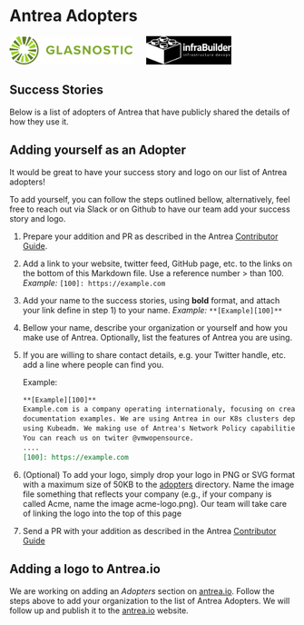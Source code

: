 # Antrea Adopters

<a href="http://glasnostic.com" border="0" target="_blank">
<img alt="glasnostic.com" src="docs/assets/adopters/glasnostic-logo.png"
height="50"></a>&nbsp; &nbsp; &nbsp;
<a href="http://infrabuilder.com" border="0" target="_blank">
<img alt="infrabuilder.com" src="docs/assets/adopters/infrabuilder-logo.png"
height="50"></a>&nbsp; &nbsp; &nbsp;

## Success Stories

Below is a list of adopters of Antrea that have publicly shared the details
of how they use it.

## Adding yourself as an Adopter

It would be great to have your success story and logo on our list of
Antrea adopters!

To add yourself, you can follow the steps outlined bellow, alternatively,
feel free to reach out via Slack or on Github to have our team
add your success story and logo.

1. Prepare your addition and PR as described in the Antrea
[Contributor Guide](CONTRIBUTING.md).

2. Add a link to your website, twitter feed, GitHub page, etc. to the links
on the bottom of this Markdown file. Use a reference number > than 100.
*Example:* `[100]: https://example.com`

3. Add your name to the success stories, using **bold** format, and attach your
link define in step 1) to your name. *Example:* `**[Example][100]**`

4. Bellow your name, describe your organization or yourself and how you make
use of Antrea. Optionally, list the features of Antrea you are using.

5. If you are willing to share contact details, e.g. your Twitter handle, etc.
add a line where people can find you.

    Example:

    ```markdown
    **[Example][100]**
    Example.com is a company operating internationaly, focusing on creating
    documentation examples. We are using Antrea in our K8s clusters deployed
    using Kubeadm. We making use of Antrea's Network Policy capabilities.
    You can reach us on twiter @vmwopensource.
    ....
    [100]: https://example.com
    ```

6. (Optional) To add your logo, simply drop your logo in PNG or SVG format with
a maximum size of 50KB to the [adopters](docs/assets/adopters) directory.
Name the image file something that reflects your company (e.g., if your company
is called Acme, name the image acme-logo.png). Our team will take care of
linking the logo into the top of this page

7. Send a PR with your addition as described in the Antrea
[Contributor Guide](CONTRIBUTING.md)

## Adding a logo to Antrea.io

We are working on adding an *Adopters* section on [antrea.io][1].
Follow the steps above to add your organization to the list of Antrea Adopters.
We will follow up and publish it to the [antrea.io][1] website.

[1]: https://antrea.io
